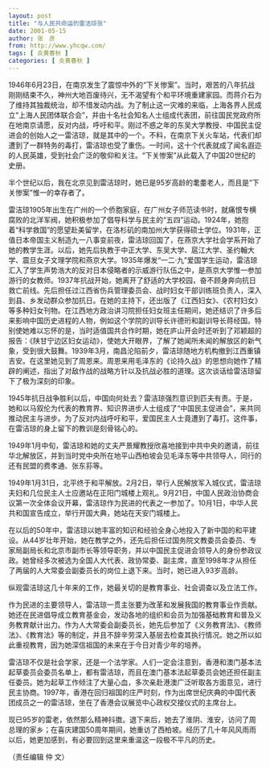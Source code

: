 ```yaml
---
layout: post
title: "与人民共命运的雷洁琼张"
date: 2001-05-15
author: 张　彦
from: http://www.yhcqw.com/
tags: [ 炎黄春秋 ]
categories: [ 炎黄春秋 ]
---
```





1946年6月23日，在南京发生了震惊中外的“下关惨案”。当时，艰苦的八年抗战刚刚结束不久，神州大地百废待兴，无不渴望有个和平环境重建家园。而蒋介石为了维持其独裁统治，却不惜发动内战。为了制止这一灾难的来临，上海各界人民成立“上海人民团体联合会”，并由十名社会知名人士组成代表团，前往国民党政府所在地南京请愿，反对内战，呼吁和平。刚过不惑之年的东吴大学教授、中国民主促进会的创始人之一雷洁琼，就是其中的一个。不料，在南京下关火车站，代表们却遭到了一群特务的毒打，雷洁琼也受了重伤。一时间，这十个代表就成了闻名遐迩的人民英雄，受到社会广泛的敬仰和关注。“下关惨案”从此载入了中国20世纪的史册。

半个世纪以后，我在北京见到雷洁琼时，她已是95岁高龄的耄耋老人，而且是“下关惨案”惟一的幸存者了。


雷洁琼1905年出生在广州的一个侨胞家庭，在广州女子师范读书时，就痛恨专横腐败的北洋军阀，她积极参加了倡导科学与民主的“五四”运动。1924年，她抱着“科学救国”的愿望赴美留学，在洛杉矶的南加州大学获得硕士学位。1931年，正值日本帝国主义制造九一八事变前夜，雷洁琼回国了，在燕京大学社会学系开始了她的教学生涯。以后，她先后执教于中正大学、东吴大学、扈江大学、圣约翰大学、震旦女子文理学院和燕京大学。1935年爆发“一二·九”爱国学生运动，雷洁琼汇入了学生声势浩大的反对日本侵略者的示威游行队伍之中，是燕京大学惟一参加游行的女教师。1937年抗战开始，她离开了舒适的大学校园，奋不顾身奔向抗日救亡前线。先后担任过江西省伤兵管理委员会、战时妇女干部训练班负责人，深入到县、乡发动群众参加抗日。在她的主持下，还出版了《江西妇女》、《农村妇女》等多种妇女刊物。在江西地方政治讲习院担任妇女班主任期间，她还结识了许多后来影响中国历史进程的人物，例如这个学院的训导长许德珩和副训导长蒋经国。特别使她难以忘怀的是，当时适值国共合作时期，她在庐山开会时还听到了邓颖超的报告：《陕甘宁边区妇女运动》，使她大开眼界，了解了她闻所未闻的解放区的新气象，受到很大鼓舞。1939年3月，南昌沦陷前夕，雷洁琼随地方机构撤到江西重镇吉安。在这里她见到了周恩来。周恩来用毛泽东的《论持久战》的思想向她作了精辟的阐述，指出了对敌作战的战略方针以及抗战必胜的道理。这次谈话给雷洁琼留下了极为深刻的印象。


1945年抗日战争胜利以后，中国向何处去？雷洁琼强烈意识到匹夫有责。于是，她和以马叙伦为代表的教育界、知识界进步人士组成了“中国民主促进会”，来共同推动民主与进步。为了反对内战呼吁和平，爱国民主人士竟遭到了毒打。这件事，在雷洁琼的身上留下的教训是刻骨铭心的。


1949年1月中旬，雷洁琼和她的丈夫严景耀教授欣喜地接到中共中央的邀请，前往华北解放区，并到当时党中央所在地平山西柏坡会见毛泽东等中共领导人，同行的还有民盟的费孝通、张东荪等。


1949年1月31日，北平终于和平解放。2月2日，举行人民解放军入城仪式，雷洁琼夫妇和几位民主人士应邀站在正阳门城楼上观礼。9月21日，中国人民政治协商会议第一次全体会议开幕，雷洁琼作为民进的代表之一参加了。10月1日，中华人民共和国宣告成立，举行开国大典，她站在天安门城楼上。


在以后的50年中，雷洁琼以她丰富的知识和经验全身心地投入了新中国的和平建设。从44岁壮年开始，她在教学之外，还先后担任过国务院文教委员会委员、专家局副局长和北京市副市长等领导职务，并以中国民主促进会领导人的身份参政议政。她曾经多次被选为全国人大代表、政协常委、副主席，直至1998年才从担任了两届的人大常委会副委员长的岗位上退下来。当时，她已进入93岁高龄。

纵观雷洁琼这几十年来的工作，她最关切的是教育事业、社会调查以及立法工作。


作为民进的主要领导人，雷洁琼一贯主张要为改革和发展我国的教育事业作贡献。她还在民进倡导成立教育基金会，发动各地的组织和会员为加强基础教育和普及义务教育献计出力。作为人大常委会副委员长，她先后参加了《义务教育法》、《教师法》、《教育法》等的制定，并且不辞辛劳深入基层去检查其执行情况。她之所以如此重视教育，因为她深信祖国的未来在于今日对青少年的培养。


雷洁琼不仅是社会学家，还是一个法学家。人们一定会注意到，香港和澳门基本法起草委员会委员名单上，都有雷洁琼，而且在澳门基本法起草委员会她还担任副主任委员。她为起草工作倾注了大量心血，多次亲赴港澳广泛听取各方面意见，进行民主协商。1997年，香港在回归祖国的庄严时刻，作为出席世纪庆典的中国代表团成员之一的雷洁琼，坐在了香港会议展览中心政权交接仪式的主席台上。


现已95岁的雷老，依然那么精神抖擞。退下来后，她去了淮阴、淮安，访问了周总理的家乡；在喜庆建国50周年期间，她重访了西柏坡。经历了几十年风风雨雨以后，她更加感到，有必要回到这里来重温这一段极不平凡的历史。

（责任编辑 仲 文）


